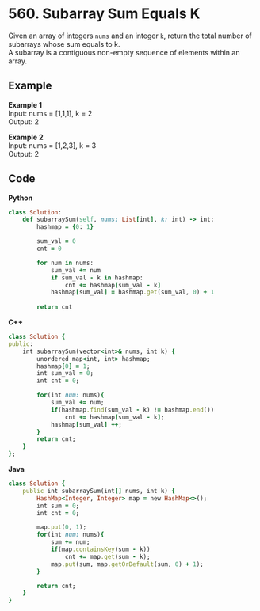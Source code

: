 # 560. Subarray Sum Equals K
Given an array of integers `nums` and an integer `k`, return the total number of subarrays whose sum equals to k.  
A subarray is a contiguous non-empty sequence of elements within an array.  

## Example  
**Example 1**  
Input: nums = [1,1,1], k = 2  
Output: 2  

**Example 2**  
Input: nums = [1,2,3], k = 3  
Output: 2  

## Code
**Python**
```ruby
class Solution:
    def subarraySum(self, nums: List[int], k: int) -> int:
        hashmap = {0: 1}

        sum_val = 0
        cnt = 0

        for num in nums:
            sum_val += num
            if sum_val - k in hashmap:
                cnt += hashmap[sum_val - k]
            hashmap[sum_val] = hashmap.get(sum_val, 0) + 1
        
        return cnt
```
**C++**
```ruby
class Solution {
public:
    int subarraySum(vector<int>& nums, int k) {
        unordered_map<int, int> hashmap;
        hashmap[0] = 1;
        int sum_val = 0;
        int cnt = 0;

        for(int num: nums){
            sum_val += num;
            if(hashmap.find(sum_val - k) != hashmap.end())
                cnt += hashmap[sum_val - k];
            hashmap[sum_val] ++;
        }
        return cnt;
    }
};
```
**Java**
```ruby
class Solution {
    public int subarraySum(int[] nums, int k) {
        HashMap<Integer, Integer> map = new HashMap<>();
        int sum = 0;
        int cnt = 0;

        map.put(0, 1);
        for(int num: nums){
            sum += num;
            if(map.containsKey(sum - k))
                cnt += map.get(sum - k);
            map.put(sum, map.getOrDefault(sum, 0) + 1);
        }

        return cnt;
    }
}
```

